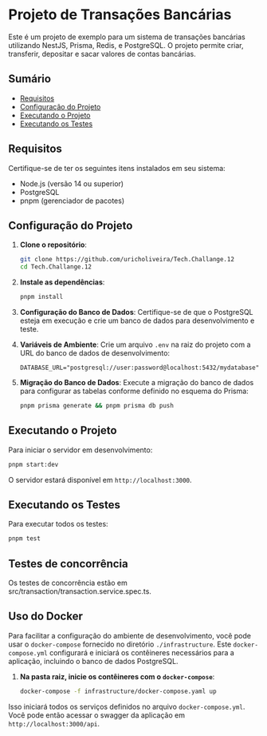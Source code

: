 # Projeto de Transações Bancárias

Este é um projeto de exemplo para um sistema de transações bancárias utilizando NestJS, Prisma, Redis, e PostgreSQL. O
projeto permite criar, transferir, depositar e sacar valores de contas bancárias.

## Sumário

- [Requisitos](#requisitos)
- [Configuração do Projeto](#configuração-do-projeto)
- [Executando o Projeto](#executando-o-projeto)
- [Executando os Testes](#executando-os-testes)

## Requisitos

Certifique-se de ter os seguintes itens instalados em seu sistema:

- Node.js (versão 14 ou superior)
- PostgreSQL
- pnpm (gerenciador de pacotes)

## Configuração do Projeto

1. **Clone o repositório**:
   ```bash
   git clone https://github.com/uricholiveira/Tech.Challange.12
   cd Tech.Challange.12
   ```

2. **Instale as dependências**:
   ```bash
   pnpm install
   ```

3. **Configuração do Banco de Dados**:
   Certifique-se de que o PostgreSQL esteja em execução e crie um banco de dados para desenvolvimento e teste.

4. **Variáveis de Ambiente**:
   Crie um arquivo `.env` na raiz do projeto com a URL do banco de dados de desenvolvimento:

   ```plaintext
   DATABASE_URL="postgresql://user:password@localhost:5432/mydatabase"
   
   ```

5. **Migração do Banco de Dados**:
   Execute a migração do banco de dados para configurar as tabelas conforme definido no esquema do Prisma:

   ```bash
   pnpm prisma generate && pnpm prisma db push
   ```

## Executando o Projeto

Para iniciar o servidor em desenvolvimento:

```bash
pnpm start:dev
```

O servidor estará disponível em `http://localhost:3000`.

## Executando os Testes

Para executar todos os testes:

```bash
pnpm test
```

## Testes de concorrência

Os testes de concorrência estão em src/transaction/transaction.service.spec.ts.

## Uso do Docker

Para facilitar a configuração do ambiente de desenvolvimento, você pode usar o `docker-compose` fornecido no diretório
`./infrastructure`. Este `docker-compose.yml` configurará e iniciará os contêineres necessários para a aplicação,
incluindo o banco de dados PostgreSQL.

1. **Na pasta raiz, inicie os contêineres com o `docker-compose`**:
   ```bash
   docker-compose -f infrastructure/docker-compose.yaml up
   ```

Isso iniciará todos os serviços definidos no arquivo `docker-compose.yml`. Você pode então acessar o swagger da
aplicação em
`http://localhost:3000/api`.
